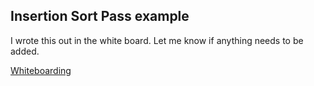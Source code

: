 ## Insertion Sort Pass example

I wrote this out in the white board. Let me know if anything needs to be added.

[Whiteboarding](../../../assets/challenge27.jpg)
